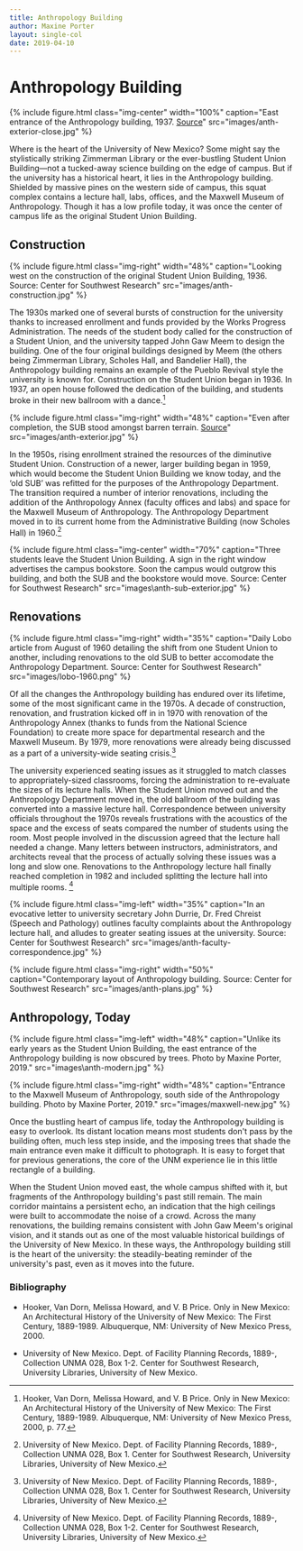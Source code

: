 ```yaml
---
title: Anthropology Building
author: Maxine Porter
layout: single-col
date: 2019-04-10
---
```


# Anthropology Building
{% include figure.html class="img-center" width="100%" caption="East entrance of the Anthropology building, 1937. [Source](https://econtent.unm.edu/digital/collection/ULPhotoImag/id/73)" src="images/anth-exterior-close.jpg" %}

Where is the heart of the University of New Mexico? Some might say the stylistically striking Zimmerman Library or the ever-bustling Student Union Building—not a tucked-away science building on the edge of campus. But if the university has a historical heart, it lies in the Anthropology building. Shielded by massive pines on the western side of campus, this squat complex contains a lecture hall, labs, offices, and the Maxwell Museum of Anthropology. Though it has a low profile today, it was once the center of campus life as the original Student Union Building.

## Construction
{% include figure.html class="img-right" width="48%" caption="Looking west on the construction of the original Student Union Building, 1936. Source: Center for Southwest Research" src="images/anth-construction.jpg" %}

The 1930s marked one of several bursts of construction for the university thanks to increased enrollment and funds provided by the Works Progress Administration. The needs of the student body called for the construction of a Student Union, and the university tapped John Gaw Meem to design the building. One of the four original buildings designed by Meem (the others being Zimmerman Library, Scholes Hall, and Bandelier Hall), the Anthropology building remains an example of the Pueblo Revival style the university is known for. Construction on the Student Union began in 1936. In 1937, an open house followed the dedication of the building, and students broke in their new ballroom with a dance.[^hooker]

{% include figure.html class="img-right" width="48%" caption="Even after completion, the SUB stood amongst barren terrain. [Source](https://econtent.unm.edu/digital/collection/ULPhotoImag/id/75)" src="images/anth-exterior.jpg" %}

In the 1950s, rising enrollment strained the resources of the diminutive Student Union. Construction of a newer, larger building began in 1959, which would become the Student Union Building we know today, and the ‘old SUB’ was refitted for the purposes of the Anthropology Department. The transition required a number of interior renovations, including the addition of the Anthropology Annex (faculty offices and labs) and space for the Maxwell Museum of Anthropology. The Anthropology Department moved in to its current home from the Administrative Building (now Scholes Hall) in 1960.[^csw]

{% include figure.html class="img-center" width="70%" caption="Three students leave the Student Union Building. A sign in the right window advertises the campus bookstore. Soon the campus would outgrow this building, and both the SUB and the bookstore would move. Source: Center for Southwest Research" src="images\anth-sub-exterior.jpg" %}

## Renovations
{% include figure.html class="img-right" width="35%" caption="Daily Lobo article from August of 1960 detailing the shift from one Student Union to another, including renovations to the old SUB to better accomodate the Anthropology Department. Source: Center for Southwest Research" src="images/lobo-1960.png" %}

Of all the changes the Anthropology building has endured over its lifetime, some of the most significant came in the 1970s. A decade of construction, renovation, and frustration kicked off in in 1970 with renovation of the Anthropology Annex (thanks to funds from the National Science Foundation) to create more space for departmental research and the Maxwell Museum. By 1979, more renovations were already being discussed as a part of a university-wide seating crisis.[^csw-2]

The university experienced seating issues as it struggled to match classes to appropriately-sized classrooms, forcing the administration to re-evaluate the sizes of its lecture halls. When the Student Union moved out and the Anthropology Department moved in, the old ballroom of the building was converted into a massive lecture hall. Correspondence between university officials throughout the 1970s reveals frustrations with the acoustics of the space and the excess of seats compared the number of students using the room. Most people involved in the discussion agreed that the lecture hall needed a change. Many letters between instructors, administrators, and architects reveal that the process of actually solving these issues was a long and slow one. Renovations to the Anthropology lecture hall finally reached completion in 1982 and included splitting the lecture hall into multiple rooms. [^csw-3]

{% include figure.html class="img-left" width="35%" caption="In an evocative letter to university secretary John Durrie, Dr. Fred Chreist (Speech and Pathology) outlines faculty complaints about the Anthropology lecture hall, and alludes to greater seating issues at the university. Source: Center for Southwest Research" src="images/anth-faculty-correspondence.jpg" %}

{% include figure.html class="img-right" width="50%" caption="Contemporary layout of Anthropology building. Source: Center for Southwest Research" src="images/anth-plans.jpg" %}


## Anthropology, Today
{% include figure.html class="img-left" width="48%" caption="Unlike its early years as the Student Union Building, the east entrance of the Anthropology building is now obscured by trees. Photo by Maxine Porter, 2019." src="images\anth-modern.jpg" %}

{% include figure.html class="img-right" width="48%" caption="Entrance to the Maxwell Museum of Anthropology, south side of the Anthropology building. Photo by Maxine Porter, 2019." src="images/maxwell-new.jpg" %}

Once the bustling heart of campus life, today the Anthropology building is easy to overlook. Its distant location means most students don't pass by the building often, much less step inside, and the imposing trees that shade the main entrance even make it difficult to photograph. It is easy to forget that for previous generations, the core of the UNM experience lie in this little rectangle of a building.

When the Student Union moved east, the whole campus shifted with it, but fragments of the Anthropology building's past still remain. The main corridor maintains a persistent echo, an indication that the high ceilings were built to accommodate the noise of a crowd. Across the many renovations, the building remains consistent with John Gaw Meem's original vision, and it stands out as one of the most valuable historical buildings of the University of New Mexico. In these ways, the Anthropology building still is the heart of the university: the steadily-beating reminder of the university's past, even as it moves into the future.



### Bibliography
* Hooker, Van Dorn, Melissa Howard, and V. B Price. Only in New Mexico: An Architectural History of the University of New Mexico: The First Century, 1889-1989. Albuquerque, NM: University of New Mexico Press, 2000.

* University of New Mexico. Dept. of Facility Planning Records, 1889-, Collection UNMA 028, Box 1-2. Center for Southwest Research, University Libraries, University of New Mexico.

[^hooker]: Hooker, Van Dorn, Melissa Howard, and V. B Price. Only in New Mexico: An Architectural History of the University of New Mexico: The First Century, 1889-1989. Albuquerque, NM: University of New Mexico Press, 2000, p. 77.

[^csw]: University of New Mexico. Dept. of Facility Planning Records, 1889-, Collection UNMA 028, Box 1. Center for Southwest Research, University Libraries, University of New Mexico.

[^csw-2]: University of New Mexico. Dept. of Facility Planning Records, 1889-, Collection UNMA 028, Box 1. Center for Southwest Research, University Libraries, University of New Mexico.

[^csw-3]: University of New Mexico. Dept. of Facility Planning Records, 1889-, Collection UNMA 028, Box 1-2. Center for Southwest Research, University Libraries, University of New Mexico.
